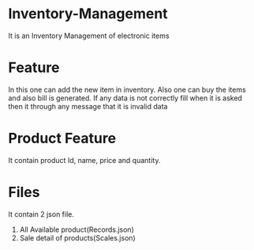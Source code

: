 # Inventory-Management
It is an Inventory Management of electronic items

# Feature
In this one can add the new item in inventory.
Also one can buy the items and also bill is generated.
If any data is not correctly fill when it is asked then it through any message that it is invalid data

# Product Feature
It contain product Id, name, price and quantity.

# Files
It contain 2 json file.
1) All Available product(Records.json)
2) Sale detail of products(Scales.json)
